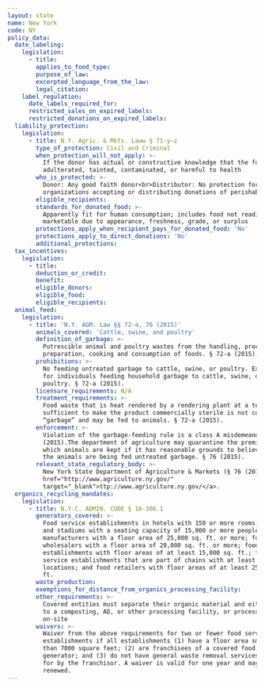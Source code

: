 ```yaml
---
layout: state
name: New York
code: NY
policy_data:
  date_labeling:
    legislation:
      - title:
        applies_to_food_type:
        purpose_of_law:
        excerpted_language_from_the_law:
        legal_citation:
    label_regulation:
      date_labels_required_for:
      restricted_sales_on_expired_labels:
      restricted_donations_on_expired_labels:
  liability_protection:
    legislation:
      - title: N.Y. Agric. & Mkts. Laww § 71-y—z
        type_of_protection: Civil and Criminal
        when_protection_will_not_apply: >-
          If the donor has actual or constructive knowledge that the food is
          adulterated, tainted, contaminated, or harmful to health
        who_is_protected: >-
          Donor: Any good faith donor<br>Distributor: No protection for
          organizations accepting or distributing donations of perishable food
        eligible_recipients:
        standards_for_donated_food: >-
          Apparently fit for human consumption; includes food not readily
          marketable due to appearance, freshness, grade, or surplus
        protections_apply_when_recipient_pays_for_donated_food: 'No'
        protections_apply_to_direct_donations: 'No'
        additional_protections:
  tax_incentives:
    legislation:
      - title:
        deduction_or_credit:
        benefit:
        eligible_donors:
        eligible_food:
        eligible_recipients:
  animal_feed:
    legislation:
      - title: 'N.Y. AGM. Law §§ 72-a, 76 (2015)'
        animals_covered: 'Cattle, swine, and poultry'
        definition_of_garbage: >-
          Putrescible animal and poultry wastes from the handling, processing,
          preparation, cooking and consumption of foods. § 72-a (2015).
        prohibitions: >-
          No feeding untreated garbage to cattle, swine, or poultry. Exception
          for individuals feeding household garbage to cattle, swine, or
          poultry. § 72-a (2015).
        licensure_requirements: N/A
        treatment_requirements: >-
          Food waste that is heat rendered by a rendering plant at a temperature
          sufficient to make the product commercially sterile is not considered
          “garbage” and may be fed to animals. § 72-a (2015).
        enforcement: >-
          Violation of the garbage-feeding rule is a class A misdemeanor. § 72-a
          (2015).The department of agriculture may quarantine the premises on
          which animals are kept if it has reasonable grounds to believe that
          the animals are being fed untreated garbage. § 76 (2015).
        relevant_state_regulatory_body: >-
          New York State Department of Agriculture & Markets (§ 76 (2015)), <a
          href="http://www.agriculture.ny.gov/"
          target="_blank">ttp://www.agriculture.ny.gov/</a>.
  organics_recycling_mandates:
    legislation:
      - title: N.Y.C. ADMIN. CODE § 16-306.1
        generators_covered: >-
          Food service establishments in hotels with 150 or more rooms; arenas
          and stadiums with a seating capacity of 15,000 or more people; food
          manufacturers with a floor area of 25,000 sq. ft. or more; food
          wholesalers with a floor area of 20,000 sq. ft. or more; food service
          establishments with floor areas of at least 15,000 sq. ft.; food
          service establishments that are part of chains with at least 100
          locations; and food retailers with floor areas of at least 25,000 sq.
          ft.
        waste_production:
        exemptions_for_distance_from_organics_processing_facility:
        other_requirements: >-
          Covered entities must separate their organic material and either send
          to a composting, AD, or other processing facility, or process it
          on-site
        waivers: >-
          Waiver from the above requirements for two or fewer food service
          establishments if all establishments (1) have a floor area smaller
          than 7000 square feet; (2) are franchisees of a covered food waste
          generator; and (3) do not have general waste removal services provided
          for by the franchisor. A waiver is valid for one year and may be
          renewed.
---
```


